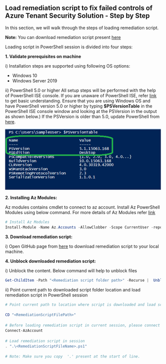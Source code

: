 ## Load remediation script to fix failed controls of Azure Tenant Security Solution - Step by Step
In this section, we will walk through the steps of loading remediation script.

**Note:** You can download remediation script present [here](../RemediationScripts)

Loading script in PowerShell session is divided into four steps:

**1. Validate prerequisites on machine**  

  i) Installation steps are supported using following OS options: 	

  - Windows 10
  - Windows Server 2019

  ii) PowerShell 5.0 or higher
  All setup steps will be performed with the help of PowerShell ISE console. If you are unaware of PowerShell ISE, refer [link](PowerShellTips.md) to get basic understanding.
  Ensure that you are using Windows OS and have PowerShell version 5.0 or higher by typing **$PSVersionTable** in the PowerShell ISE console window and looking at the PSVersion in the output as shown below.)
  If the PSVersion is older than 5.0, update PowerShell from [here](https://www.microsoft.com/en-us/download/details.aspx?id=54616).

  ![PowerShell Version](../../Images/00_PS_Version.png)

**2. Installing Az Modules:**

Az modules contains cmdlet to connect to az account.
Install Az PowerShell Modules using below command. 
For more details of Az Modules refer [link](https://docs.microsoft.com/en-us/powershell/azure/install-az-ps)

``` PowerShell
# Install Az Modules
Install-Module -Name Az.Accounts -AllowClobber -Scope CurrentUser -repository PSGallery
```

**3. Download remediation script:**

  i) Open GitHub page from [here](https://github.com/azsk/AzTS-docs/tree/main/Scripts/RemediationScripts) to download remediation script to your local machine.

**4. Unblock downloaded remediation script:**

i) Unblock the content. Below command will help to unblock files

``` PowerShell
Get-ChildItem -Path "<Remediation script folder path>" -Recurse |  Unblock-File 
```

ii) Point current path to downloaded script folder location and load remediation script in PowerShell session
``` PowerShell
# Point current path to location where script is downloaded and load script from folder

CD "<RemediationScriptFilePath>"

# Before loading remediation script in current session, please connect to AzAccount
Connect-AzAccount

# Load remediation script in session
. ".\<RemediationScriptFileName>.ps1"

# Note: Make sure you copy  '.' present at the start of line.

```
